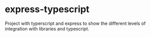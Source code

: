 # express-typescript
Project with typerscript and express to show the different levels of integration with libraries and typescript.
